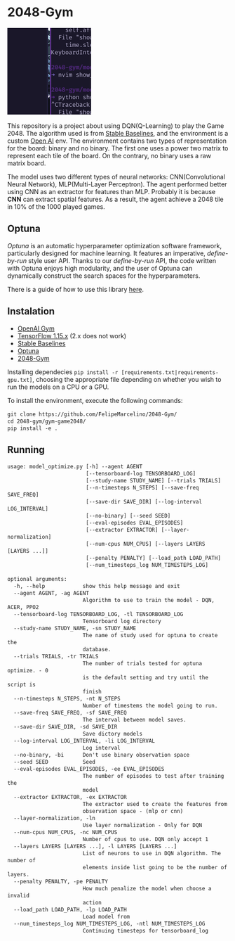 # 2048-Gym

![Agent playing](https://github.com/FelipeMarcelino/2048-Gym/blob/master/model/img/play.gif)

This repository is a project about using DQN(Q-Learning) to play the Game 2048.  The algorithm used is from [Stable Baselines](https://github.com/hill-a/stable-baselines), and the environment is a custom [Open AI](https://github.com/openai) env.  The environment contains two types of representation for the board: binary and no binary. The first one uses a power two matrix to represent each tile of the board. On the contrary, no binary uses a raw matrix board. 

The model uses two different types of neural networks: CNN(Convolutional Neural Network), MLP(Multi-Layer Perceptron).
The agent performed better using CNN as an extractor for features than MLP. Probably it is because **CNN** can extract spatial features. As a result, the agent achieve a 2048 tile in 10% of the 1000 played games.

## Optuna

*Optuna* is an automatic hyperparameter optimization software framework, particularly designed
for machine learning. It features an imperative, *define-by-run* style user API. Thanks to our
*define-by-run* API, the code written with Optuna enjoys high modularity, and the user of
Optuna can dynamically construct the search spaces for the hyperparameters. 

There is a guide of how to use this library [here](https://github.com/optuna/optuna).

## Instalation 

* [OpenAI Gym](https://github.com/openai/gym)
* [TensorFlow 1.15.x](https://www.tensorflow.org) (2.x does not work)
* [Stable Baselines](https://github.com/hill-a/stable-baselines)
* [Optuna](https://github.com/optuna/optuna)
* [2048-Gym](https://github.com/FelipeMarcelino/2048-gym)

Installing dependecies
`pip install -r [requirements.txt|requirements-gpu.txt]`,
choosing the appropriate file depending on whether you wish to run the models on a CPU or a GPU.

To install the environment, execute the following commands:
```
git clone https://github.com/FelipeMarcelino/2048-Gym/
cd 2048-gym/gym-game2048/
pip install -e .
``` 

## Running

```
usage: model_optimize.py [-h] --agent AGENT
                         [--tensorboard-log TENSORBOARD_LOG]
                         [--study-name STUDY_NAME] [--trials TRIALS]
                         [--n-timesteps N_STEPS] [--save-freq SAVE_FREQ]
                         [--save-dir SAVE_DIR] [--log-interval LOG_INTERVAL]
                         [--no-binary] [--seed SEED]
                         [--eval-episodes EVAL_EPISODES]
                         [--extractor EXTRACTOR] [--layer-normalization]
                         [--num-cpus NUM_CPUS] [--layers LAYERS [LAYERS ...]]
                         [--penalty PENALTY] [--load_path LOAD_PATH]
                         [--num_timesteps_log NUM_TIMESTEPS_LOG]

optional arguments:
  -h, --help            show this help message and exit
  --agent AGENT, -ag AGENT
                        Algorithm to use to train the model - DQN, ACER, PPO2
  --tensorboard-log TENSORBOARD_LOG, -tl TENSORBOARD_LOG
                        Tensorboard log directory
  --study-name STUDY_NAME, -sn STUDY_NAME
                        The name of study used for optuna to create the
                        database.
  --trials TRIALS, -tr TRIALS
                        The number of trials tested for optuna optimize. - 0
                        is the default setting and try until the script is
                        finish
  --n-timesteps N_STEPS, -nt N_STEPS
                        Number of timestems the model going to run.
  --save-freq SAVE_FREQ, -sf SAVE_FREQ
                        The interval between model saves.
  --save-dir SAVE_DIR, -sd SAVE_DIR
                        Save dictory models
  --log-interval LOG_INTERVAL, -li LOG_INTERVAL
                        Log interval
  --no-binary, -bi      Don't use binary observation space
  --seed SEED           Seed
  --eval-episodes EVAL_EPISODES, -ee EVAL_EPISODES
                        The number of episodes to test after training the
                        model
  --extractor EXTRACTOR, -ex EXTRACTOR
                        The extractor used to create the features from
                        observation space - (mlp or cnn)
  --layer-normalization, -ln
                        Use layer normalization - Only for DQN
  --num-cpus NUM_CPUS, -nc NUM_CPUS
                        Number of cpus to use. DQN only accept 1
  --layers LAYERS [LAYERS ...], -l LAYERS [LAYERS ...]
                        List of neurons to use in DQN algorithm. The number of
                        elements inside list going to be the number of layers.
  --penalty PENALTY, -pe PENALTY
                        How much penalize the model when choose a invalid
                        action
  --load_path LOAD_PATH, -lp LOAD_PATH
                        Load model from
  --num_timesteps_log NUM_TIMESTEPS_LOG, -ntl NUM_TIMESTEPS_LOG
                        Continuing timesteps for tensorboard_log
```
